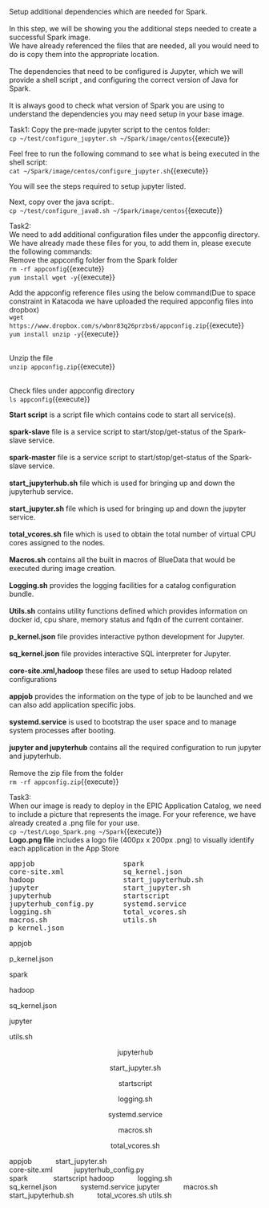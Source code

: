 Setup additional dependencies which are needed for Spark.
<br>
<br>
In this step, we will be showing you the additional steps needed to create a successful Spark image.<br> 
We have already referenced the files that are needed, all you would need to do is copy them into the appropriate location. <br>
<br>The dependencies that need to be configured is Jupyter, which we will provide a shell script , and configuring the correct version of Java for Spark. <br>
<br>It is always good to check what version of Spark you are using to understand the dependencies you may need setup in your base image.


Task1:
Copy the pre-made jupyter script to the centos folder:<br>
`cp ~/test/configure_jupyter.sh ~/Spark/image/centos`{{execute}}

Feel free to run the following command to see what is being executed in the shell script:<br>
`cat ~/Spark/image/centos/configure_jupyter.sh`{{execute}}

You will see the steps required to setup jupyter listed.

Next, copy over the java script:.<br>
`cp ~/test/configure_java8.sh ~/Spark/image/centos`{{execute}}

Task2: 
<br>We need to add additional configuration files under the appconfig directory. We have already made these files for you, to add them in, please execute the following commands:
<br>Remove the appconfig folder from the Spark folder<br>
`rm -rf appconfig`{{execute}}
<br>`yum install wget -y`{{execute}}

Add the appconfig reference files using the below command(Due to space constraint in Katacoda we have uploaded the required appconfig files into dropbox)<br>
`wget https://www.dropbox.com/s/wbnr83q26przbs6/appconfig.zip`{{execute}}
<br>`yum install unzip -y`{{execute}}

<br>Unzip the file<br>
`unzip appconfig.zip`{{execute}}

<br>Check files under appconfig directory
<br>`ls appconfig`{{execute}}

<b>Start script</b> is a script file which contains code to start all service(s).
<br>
<br><b>spark-slave</b> file is a service script to start/stop/get-status of the Spark-slave service.
<br>
<br><b>spark-master</b> file is a service script to start/stop/get-status of the Spark-slave service.
<br>
<br><b>start_jupyterhub.sh</b> file which is used for bringing up and down the jupyterhub service.
<br>
<br><b>start_jupyter.sh</b> file which is used for bringing up and down the jupyter service.
<br>
<br><b> total_vcores.sh</b> file which is used to obtain the total number of virtual CPU cores assigned to the nodes.
<br>
<br><b>Macros.sh</b> contains all the built in macros of BlueData that would be executed during image creation.
<br>
<br><b>Logging.sh</b> provides the logging facilities for a catalog configuration bundle. 
<br>
<br><b>Utils.sh</b> contains utility functions defined which provides information on docker id, cpu share, memory status and fqdn of the current container.
<br>
<br><b>p_kernel.json</b> file provides interactive python development for Jupyter.
<br>
<br><b> sq_kernel.json</b> file provides interactive SQL interpreter for Jupyter.
<br>
<br><b>core-site.xml,hadoop</b> these files are used to setup Hadoop related configurations
<br>
<br><b>appjob</b> provides the information on the type of job to be launched and we can also add application specific jobs.
<br>
<br><b>systemd.service</b> is used to bootstrap the user space and to manage system processes after booting.
<br>
<br><b>jupyter and jupyterhub</b> contains all the required configuration to run jupyter and jupyterhub.
<br>
<br>Remove the zip file from the folder
<br>`rm -rf appconfig.zip`{{execute}}

Task3:
<br>When our image is ready to deploy in the EPIC Application Catalog, we need to include a picture that represents the image. For your reference, we have already created a .png file for your use.
<br>`cp ~/test/Logo_Spark.png ~/Spark`{{execute}}<br>
<b>Logo.png file</b> includes a logo file (400px x 200px .png) to visually identify each application in the App Store

<pre>
appjob                     spark                
core-site.xml              sq_kernel.json
hadoop                     start_jupyterhub.sh
jupyter                    start_jupyter.sh  
jupyterhub                 startscript
jupyterhub_config.py       systemd.service
logging.sh                 total_vcores.sh 
macros.sh                  utils.sh
p_kernel.json
</pre>

<p align="left">appjob </p>
<p align="left">p_kernel.json </p>
<p align="left">spark  </p>
<p align="left">hadoop</p>
<p align="left">sq_kernel.json</p>
<p align="left">jupyter </p>
<p align="left">utils.sh</p>

<p align="center">jupyterhub </p>
<p align="center">start_jupyter.sh </p>
<p align="center">startscript</p>
<p align="center">logging.sh</p>
<p align="center">systemd.service</p>
<p align="center"> macros.sh</p>
<p align="center">total_vcores.sh</p>

appjob&nbsp;&nbsp;&nbsp;&nbsp;&nbsp;&nbsp;&nbsp;&nbsp;&nbsp;&nbsp;&nbsp;&nbsp;start_jupyter.sh  
core-site.xml&nbsp;&nbsp;&nbsp;&nbsp;&nbsp;&nbsp;&nbsp;&nbsp;&nbsp;&nbsp;&nbsp;jupyterhub_config.py  
spark&nbsp;&nbsp;&nbsp;&nbsp;&nbsp;&nbsp;&nbsp;&nbsp;&nbsp;&nbsp;&nbsp;&nbsp;&nbsp;startscript
hadoop&nbsp;&nbsp;&nbsp;&nbsp;&nbsp;&nbsp;&nbsp;&nbsp;&nbsp;&nbsp;&nbsp;&nbsp;logging.sh            
sq_kernel.json&nbsp;&nbsp;&nbsp;&nbsp;&nbsp;&nbsp;&nbsp;&nbsp;&nbsp;&nbsp;&nbsp;&nbsp;systemd.service
jupyter&nbsp;&nbsp;&nbsp;&nbsp;&nbsp;&nbsp;&nbsp;&nbsp;&nbsp;&nbsp;&nbsp;&nbsp;macros.sh             
start_jupyterhub.sh&nbsp;&nbsp;&nbsp;&nbsp;&nbsp;&nbsp;&nbsp;&nbsp;&nbsp;&nbsp;&nbsp;&nbsp;total_vcores.sh
utils.sh&nbsp;&nbsp;&nbsp;&nbsp;&nbsp;&nbsp;&nbsp;&nbsp;&nbsp;&nbsp;&nbsp;&nbsp;



